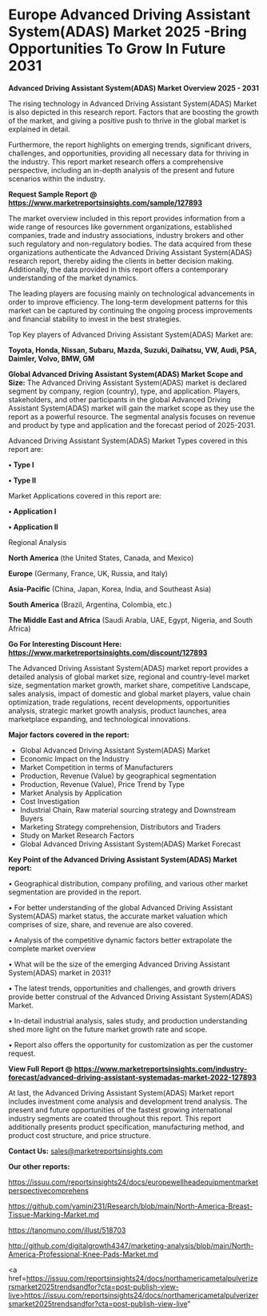# Europe Advanced Driving Assistant System(ADAS) Market 2025 -Bring Opportunities To Grow In Future 2031

<Strong> Advanced Driving Assistant System(ADAS) Market Overview 2025 - 2031</strong>

The rising technology in Advanced Driving Assistant System(ADAS) Market is also depicted in this research report. Factors that are boosting the growth of the market, and giving a positive push to thrive in the global market is explained in detail.

Furthermore, the report highlights on emerging trends, significant drivers, challenges, and opportunities, providing all necessary data for thriving in the industry. This report market research offers a comprehensive perspective, including an in-depth analysis of the present and future scenarios within the industry.

<strong>Request Sample Report @ <a href=https://www.marketreportsinsights.com/sample/127893>https://www.marketreportsinsights.com/sample/127893</a></strong>

The market overview included in this report provides information from a wide range of resources like government organizations, established companies, trade and industry associations, industry brokers and other such regulatory and non-regulatory bodies. The data acquired from these organizations authenticate the Advanced Driving Assistant System(ADAS) research report, thereby aiding the clients in better decision making. Additionally, the data provided in this report offers a contemporary understanding of the market dynamics.

The leading players are focusing mainly on technological advancements in order to improve efficiency. The long-term development patterns for this market can be captured by continuing the ongoing process improvements and financial stability to invest in the best strategies.

Top Key players of Advanced Driving Assistant System(ADAS) Market are:

<strong>Toyota, Honda, Nissan, Subaru, Mazda, Suzuki, Daihatsu, VW, Audi, PSA, Daimler, Volvo, BMW, GM</strong>

<strong><b>Global Advanced Driving Assistant System(ADAS) Market Scope and Size:</b></strong>
The Advanced Driving Assistant System(ADAS) market is declared segment by company, region (country), type, and application. Players, stakeholders, and other participants in the global Advanced Driving Assistant System(ADAS) market will gain the market scope as they use the report as a powerful resource. The segmental analysis focuses on revenue and product by type and application and the forecast period of 2025-2031.

Advanced Driving Assistant System(ADAS) Market Types covered in this report are:

<strong>• Type I

• Type II</strong>

Market Applications covered in this report are:

<strong>• Application I

• Application II</strong> 

Regional Analysis

<strong>North America</strong> (the United States, Canada, and Mexico)

<strong>Europe</strong> (Germany, France, UK, Russia, and Italy)

<strong>Asia-Pacific</strong> (China, Japan, Korea, India, and Southeast Asia)

<strong>South America</strong> (Brazil, Argentina, Colombia, etc.)

<strong>The Middle East and Africa</strong> (Saudi Arabia, UAE, Egypt, Nigeria, and South Africa)

<strong>Go For Interesting Discount Here: <a href=https://www.marketreportsinsights.com/discount/127893>https://www.marketreportsinsights.com/discount/127893</a></strong>

The Advanced Driving Assistant System(ADAS) market report provides a detailed analysis of global market size, regional and country-level market size, segmentation market growth, market share, competitive Landscape, sales analysis, impact of domestic and global market players, value chain optimization, trade regulations, recent developments, opportunities analysis, strategic market growth analysis, product launches, area marketplace expanding, and technological innovations.

<strong><b>Major factors covered in the report:</b></strong>
<ul>
  <li>Global Advanced Driving Assistant System(ADAS) Market </li>
  <li>Economic Impact on the Industry</li>
  <li>Market Competition in terms of Manufacturers</li>
  <li>Production, Revenue (Value) by geographical segmentation</li>
  <li>Production, Revenue (Value), Price Trend by Type</li>
  <li>Market Analysis by Application</li>
  <li>Cost Investigation</li>
  <li>Industrial Chain, Raw material sourcing strategy and Downstream Buyers</li>
  <li>Marketing Strategy comprehension, Distributors and Traders</li>
  <li>Study on Market Research Factors</li>
  <li>Global Advanced Driving Assistant System(ADAS) Market Forecast</li>
</ul>

<strong><b>Key Point of the Advanced Driving Assistant System(ADAS) Market report:</b></strong>

• Geographical distribution, company profiling, and various other market segmentation are provided in the report.

• For better understanding of the global Advanced Driving Assistant System(ADAS) market status, the accurate market valuation which comprises of size, share, and revenue are also covered.

• Analysis of the competitive dynamic factors better extrapolate the complete market overview

• What will be the size of the emerging Advanced Driving Assistant System(ADAS) market in 2031?

• The latest trends, opportunities and challenges, and growth drivers provide better construal of the Advanced Driving Assistant System(ADAS) Market.

• In-detail industrial analysis, sales study, and production understanding shed more light on the future market growth rate and scope.

• Report also offers the opportunity for customization as per the customer request.

<strong><b>View Full Report @ <a href=https://www.marketreportsinsights.com/industry-forecast/advanced-driving-assistant-systemadas-market-2022-127893>https://www.marketreportsinsights.com/industry-forecast/advanced-driving-assistant-systemadas-market-2022-127893</a></b></strong>


At last, the Advanced Driving Assistant System(ADAS) Market report includes investment come analysis and development trend analysis. The present and future opportunities of the fastest growing international industry segments are coated throughout this report. This report additionally presents product specification, manufacturing method, and product cost structure, and price structure.

<strong>Contact Us:</strong>
sales@marketreportsinsights.com

<strong>Our other reports:</strong>

<a href=https://issuu.com/reportsinsights24/docs/europewellheadequipmentmarketperspectivecomprehens>https://issuu.com/reportsinsights24/docs/europewellheadequipmentmarketperspectivecomprehens</a>

<a href=https://github.com/yamini231/Research/blob/main/North-America-Breast-Tissue-Marking-Market.md>https://github.com/yamini231/Research/blob/main/North-America-Breast-Tissue-Marking-Market.md</a>

<a href=https://tanomuno.com/illust/518703>https://tanomuno.com/illust/518703</a>

<a href=http://github.com/digitalgrowth4347/marketing-analysis/blob/main/North-America-Professional-Knee-Pads-Market.md>http://github.com/digitalgrowth4347/marketing-analysis/blob/main/North-America-Professional-Knee-Pads-Market.md</a>

<a href=https://issuu.com/reportsinsights24/docs/northamericametalpulverizersmarket2025trendsandfor?cta=post-publish-view-live>https://issuu.com/reportsinsights24/docs/northamericametalpulverizersmarket2025trendsandfor?cta=post-publish-view-live</a>"
